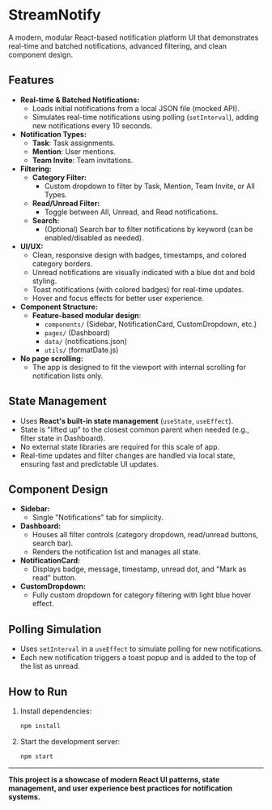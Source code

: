 # StreamNotify

A modern, modular React-based notification platform UI that demonstrates real-time and batched notifications, advanced filtering, and clean component design.

## Features

- **Real-time & Batched Notifications:**
  - Loads initial notifications from a local JSON file (mocked API).
  - Simulates real-time notifications using polling (`setInterval`), adding new notifications every 10 seconds.
- **Notification Types:**
  - **Task**: Task assignments.
  - **Mention**: User mentions.
  - **Team Invite**: Team invitations.
- **Filtering:**
  - **Category Filter:**
    - Custom dropdown to filter by Task, Mention, Team Invite, or All Types.
  - **Read/Unread Filter:**
    - Toggle between All, Unread, and Read notifications.
  - **Search:**
    - (Optional) Search bar to filter notifications by keyword (can be enabled/disabled as needed).
- **UI/UX:**
  - Clean, responsive design with badges, timestamps, and colored category borders.
  - Unread notifications are visually indicated with a blue dot and bold styling.
  - Toast notifications (with colored badges) for real-time updates.
  - Hover and focus effects for better user experience.
- **Component Structure:**
  - **Feature-based modular design**:
    - `components/` (Sidebar, NotificationCard, CustomDropdown, etc.)
    - `pages/` (Dashboard)
    - `data/` (notifications.json)
    - `utils/` (formatDate.js)
- **No page scrolling:**
  - The app is designed to fit the viewport with internal scrolling for notification lists only.

## State Management

- Uses **React's built-in state management** (`useState`, `useEffect`).
- State is "lifted up" to the closest common parent when needed (e.g., filter state in Dashboard).
- No external state libraries are required for this scale of app.
- Real-time updates and filter changes are handled via local state, ensuring fast and predictable UI updates.

## Component Design

- **Sidebar:**
  - Single "Notifications" tab for simplicity.
- **Dashboard:**
  - Houses all filter controls (category dropdown, read/unread buttons, search bar).
  - Renders the notification list and manages all state.
- **NotificationCard:**
  - Displays badge, message, timestamp, unread dot, and "Mark as read" button.
- **CustomDropdown:**
  - Fully custom dropdown for category filtering with light blue hover effect.

## Polling Simulation

- Uses `setInterval` in a `useEffect` to simulate polling for new notifications.
- Each new notification triggers a toast popup and is added to the top of the list as unread.

## How to Run

1. Install dependencies:
   ```bash
   npm install
   ```
2. Start the development server:
   ```bash
   npm start
   ```

---

**This project is a showcase of modern React UI patterns, state management, and user experience best practices for notification systems.**
